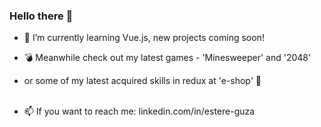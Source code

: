 ### Hello there 👋

- 🌱 I’m currently learning Vue.js, new projects coming soon!
- 💣 Meanwhile check out my latest games - 'Minesweeper' and '2048'
- or some of my latest acquired skills in redux at 'e-shop' 💸</br></br>

- 📫 If you want to reach me: linkedin.com/in/estere-guza 
